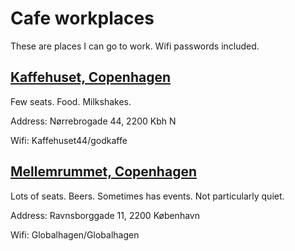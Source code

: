 # Cafe workplaces

These are places I can go to work. Wifi passwords included.


## [Kaffehuset, Copenhagen](https://www.facebook.com/kaffehuset44/)

Few seats. Food. Milkshakes.

Address: Nørrebrogade 44, 2200 Kbh N

Wifi: Kaffehuset44/godkaffe


## [Mellemrummet, Copenhagen](https://github.com/freeall/dependency-hunter)

Lots of seats. Beers. Sometimes has events. Not particularly quiet.

Address: Ravnsborggade 11, 2200 København

Wifi: Globalhagen/Globalhagen
